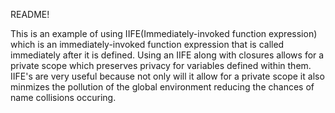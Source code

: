 README! 


This is an example of using IIFE(Immediately-invoked function expression) which is an immediately-invoked function expression that is called immediately after it is defined. Using an IIFE along with closures allows for a private scope which preserves privacy for variables defined within them. IIFE's are very useful because not only will it allow for a private scope it also minmizes the pollution of the global environment reducing the chances of name collisions occuring. 

